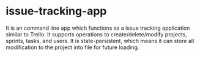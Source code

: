 # issue-tracking-app
 
It is an command line app which functions as a issue tracking application similar to Trello. It supports operations to create/delete/modify projects, sprints, tasks, and users. It is state-persistent, which means it can store all modification to the project into file for future loading.
